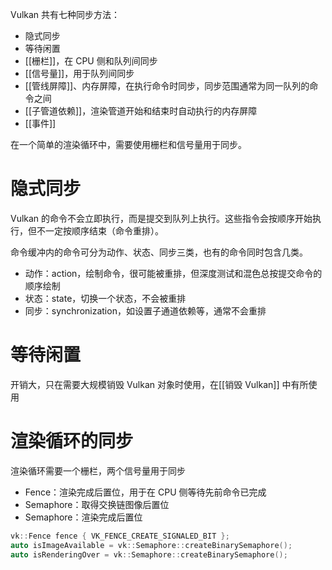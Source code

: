Vulkan 共有七种同步方法：
- 隐式同步
- 等待闲置
- [[栅栏]]，在 CPU 侧和队列间同步
- [[信号量]]，用于队列间同步
- [[管线屏障]]、内存屏障，在执行命令时同步，同步范围通常为同一队列的命令之间
- [[子管道依赖]]，渲染管道开始和结束时自动执行的内存屏障
- [[事件]]

在一个简单的渲染循环中，需要使用栅栏和信号量用于同步。
# 隐式同步

Vulkan 的命令不会立即执行，而是提交到队列上执行。这些指令会按顺序开始执行，但不一定按顺序结束（命令重排）。

命令缓冲内的命令可分为动作、状态、同步三类，也有的命令同时包含几类。
- 动作：action，绘制命令，很可能被重排，但深度测试和混色总按提交命令的顺序绘制
- 状态：state，切换一个状态，不会被重排
- 同步：synchronization，如设置子通道依赖等，通常不会重排

# 等待闲置

开销大，只在需要大规模销毁 Vulkan 对象时使用，在[[销毁 Vulkan]] 中有所使用
# 渲染循环的同步

渲染循环需要一个栅栏，两个信号量用于同步
- Fence：渲染完成后置位，用于在 CPU 侧等待先前命令已完成
- Semaphore：取得交换链图像后置位
- Semaphore：渲染完成后置位

```cpp
vk::Fence fence { VK_FENCE_CREATE_SIGNALED_BIT };
auto isImageAvailable = vk::Semaphore::createBinarySemaphore();
auto isRenderingOver = vk::Semaphore::createBinarySemaphore();
```